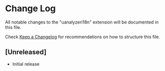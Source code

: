 # Change Log

All notable changes to the "uanalyzeri18n" extension will be documented in this file.

Check [Keep a Changelog](http://keepachangelog.com/) for recommendations on how to structure this file.

## [Unreleased]

- Initial release